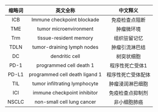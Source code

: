 缩略词 | 英文全称 | 中文释义
:--: | :--: | :--:
ICB | Immune checkpoint blockade | 免疫检查点阻断
TME | tumor microenvironment |  肿瘤微环境
Trm | tissue-resident memory |  组织驻留记忆
| TDLN  | tumor-draining lymph nodes     | 肿瘤引流淋巴结     |
| DC    | dendritic cell                 | 树突状细胞         |
| PD-1  | programmed cell death 1        | 程序性死亡受体1    |
| PD-L1 | programmed cell death ligand 1 | 程序性死亡受体配体 |
| TIL   | tumor infiltrating lymphocyte  | 肿瘤浸润淋巴细胞   |
| ICI   | immune checkpoint inhibitor    | 免疫检查点抑制剂   |
| NSCLC | non-small cell lung cancer     | 非小细胞肺癌       |
